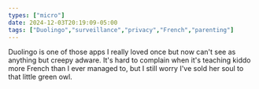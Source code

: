 ```yaml
---
types: ["micro"]
date: 2024-12-03T20:19:09-05:00
tags: ["Duolingo","surveillance","privacy","French","parenting"]
---
```

Duolingo is one of those apps I really loved once but now can't see as anything but creepy adware. It's hard to complain when it's teaching kiddo more French than I ever managed to, but I still worry I've sold her soul to that little green owl.
